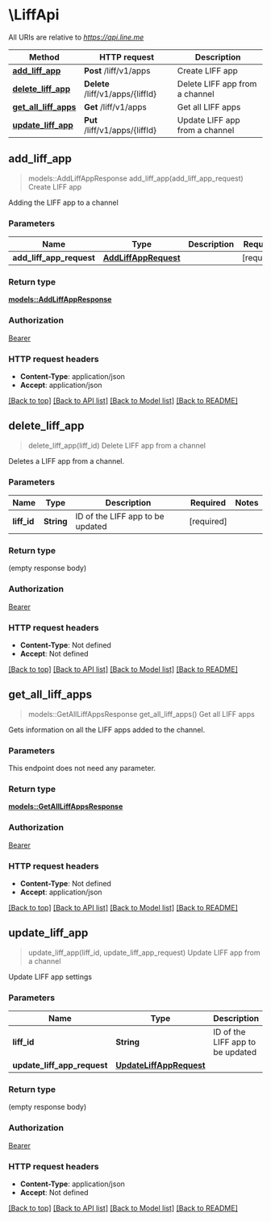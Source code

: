 # \LiffApi

All URIs are relative to *https://api.line.me*

Method | HTTP request | Description
------------- | ------------- | -------------
[**add_liff_app**](LiffApi.md#add_liff_app) | **Post** /liff/v1/apps | Create LIFF app
[**delete_liff_app**](LiffApi.md#delete_liff_app) | **Delete** /liff/v1/apps/{liffId} | Delete LIFF app from a channel
[**get_all_liff_apps**](LiffApi.md#get_all_liff_apps) | **Get** /liff/v1/apps | Get all LIFF apps
[**update_liff_app**](LiffApi.md#update_liff_app) | **Put** /liff/v1/apps/{liffId} | Update LIFF app from a channel



## add_liff_app

> models::AddLiffAppResponse add_liff_app(add_liff_app_request)
Create LIFF app

Adding the LIFF app to a channel

### Parameters


Name | Type | Description  | Required | Notes
------------- | ------------- | ------------- | ------------- | -------------
**add_liff_app_request** | [**AddLiffAppRequest**](AddLiffAppRequest.md) |  | [required] |

### Return type

[**models::AddLiffAppResponse**](AddLiffAppResponse.md)

### Authorization

[Bearer](../README.md#Bearer)

### HTTP request headers

- **Content-Type**: application/json
- **Accept**: application/json

[[Back to top]](#) [[Back to API list]](../README.md#documentation-for-api-endpoints) [[Back to Model list]](../README.md#documentation-for-models) [[Back to README]](../README.md)


## delete_liff_app

> delete_liff_app(liff_id)
Delete LIFF app from a channel

Deletes a LIFF app from a channel. 

### Parameters


Name | Type | Description  | Required | Notes
------------- | ------------- | ------------- | ------------- | -------------
**liff_id** | **String** | ID of the LIFF app to be updated | [required] |

### Return type

 (empty response body)

### Authorization

[Bearer](../README.md#Bearer)

### HTTP request headers

- **Content-Type**: Not defined
- **Accept**: Not defined

[[Back to top]](#) [[Back to API list]](../README.md#documentation-for-api-endpoints) [[Back to Model list]](../README.md#documentation-for-models) [[Back to README]](../README.md)


## get_all_liff_apps

> models::GetAllLiffAppsResponse get_all_liff_apps()
Get all LIFF apps

Gets information on all the LIFF apps added to the channel.

### Parameters

This endpoint does not need any parameter.

### Return type

[**models::GetAllLiffAppsResponse**](GetAllLiffAppsResponse.md)

### Authorization

[Bearer](../README.md#Bearer)

### HTTP request headers

- **Content-Type**: Not defined
- **Accept**: application/json

[[Back to top]](#) [[Back to API list]](../README.md#documentation-for-api-endpoints) [[Back to Model list]](../README.md#documentation-for-models) [[Back to README]](../README.md)


## update_liff_app

> update_liff_app(liff_id, update_liff_app_request)
Update LIFF app from a channel

Update LIFF app settings

### Parameters


Name | Type | Description  | Required | Notes
------------- | ------------- | ------------- | ------------- | -------------
**liff_id** | **String** | ID of the LIFF app to be updated | [required] |
**update_liff_app_request** | [**UpdateLiffAppRequest**](UpdateLiffAppRequest.md) |  | [required] |

### Return type

 (empty response body)

### Authorization

[Bearer](../README.md#Bearer)

### HTTP request headers

- **Content-Type**: application/json
- **Accept**: Not defined

[[Back to top]](#) [[Back to API list]](../README.md#documentation-for-api-endpoints) [[Back to Model list]](../README.md#documentation-for-models) [[Back to README]](../README.md)

